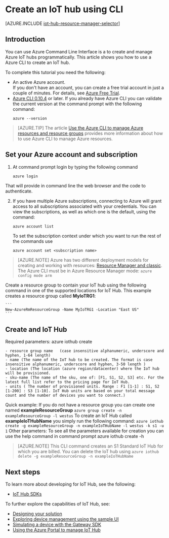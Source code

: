 <properties
	pageTitle="Create an IoT Hub using CLI | Microsoft Azure"
	description="Follow this article to create an IoT Hub using the Azure Command Line Interface."
	services="iot-hub"
	documentationCenter=".net"
	authors="BeatriceOltean"
	manager="timlt"
	editor=""/>

<tags
     ms.service="iot-hub"
     ms.devlang="multiple"
     ms.topic="article"
     ms.tgt_pltfrm="na"
     ms.workload="na"
     ms.date="09/21/2016"
     ms.author="boltean"/>

# Create an IoT hub using CLI

[AZURE.INCLUDE [iot-hub-resource-manager-selector](../../includes/iot-hub-resource-manager-selector.md)]

## Introduction

You can use Azure Command Line Interface is a to create and manage Azure IoT hubs programmatically. This article shows you how to use a Azure CLI to create an IoT hub.

To complete this tutorial you need the following:

- An active Azure account. <br/>If you don't have an account, you can create a free trial account in just a couple of minutes. For details, see [Azure Free Trial][lnk-free-trial].
- [Azure CLI 0.10.4][lnk-CLI-install] or later. If you already have Azure CLI you can validate the current version at the command prompt with the following command: 
    ```
    azure --version
    ```

> [AZURE.TIP] The article [Use the Azure CLI to manage Azure resources and resource groups][lnk-CLI-arm] provides more information about how to use Azure CLI to manage Azure resources. 

## Set your Azure account and subscription

1. At command prompt login by typing the following command
    ```
    azure login
    ```
That will provide in command line the web browser and the code to authenticate.

2. If you have multiple Azure subscriptions, connecting to Azure will grant access to all subscriptions associated with your credentials. You can view the subscriptions, as well as which one is the default, using the command:
    ```
    azure account list 
    ```
    To set the subscription context under which you want to run the rest of the commands use
    ```
    azure account set <subscription name>
    ```

> [AZURE.NOTE] Azure has two different deployment models for creating and working with resources:  [Resource Manager and classic](../resource-manager-deployment-model.md). The Azure CLI must be in Azure Resource Manager mode:
    ```
    azure config mode arm
    ```

Create a resource group to contain your IoT hub using the following command in one of the supported locations for IoT Hub. This example creates a resource group called **MyIoTRG1**:

    ```
    New-AzureRmResourceGroup -Name MyIoTRG1 -Location "East US"
    ```

## Create and IoT Hub
Required parameters:
 azure iothub create <resource-group> <name> <location> <sku-name> <units>  

	- resource group name   (case insensitive alphanumeric, underscore and hyphen, 1-64 length)
	- name (The name of the IoT hub to be created. The format is case insensitive alphanumeric, underscore and hyphen, 3-50 length )
	- location (The location (azure region/datacenter) where the IoT hub will be provisioned.
	- sku-name (The name of the sku, one of: [F1, S1, S2, S3] etc. For the latest full list refer to the pricing page for IoT Hub.
    - units ( The number of provisioned units. Range : F1 [1-1] : S1, S2 [1-200] : S3 [1-10]. IoT Hub units are based on your total message count and the number of devices you want to connect.)

Quick example:
If you do not have a resource group you can create one named **exampleResourceGroup** 
    ```
    azure group create -n exampleResourceGroup -l westus
     ```
 To create an IoT Hub called **exampleIoTHubName** you simply run the following command:
    ```
    azure iothub create -g exampleResourceGroup -n exampleIoTHubName -l westus -k s1 -u 1
    ```
Other parameters:
To see all the parameters available for creation you can use the help command in command prompt
	azure iothub create -h 

> [AZURE.NOTE] This CLI command creates an S1 Standard IoT Hub for which you are billed. You can delete the IoT hub using
    ```
    azure iothub delete -g exampleResourceGroup -n exampleIoTHubName
    ```
## Next steps
To learn more about developing for IoT Hub, see the following:
- [IoT Hub SDKs][lnk-sdks]

To further explore the capabilities of IoT Hub, see:

- [Designing your solution][lnk-design]
- [Exploring device management using the sample UI][lnk-dmui]
- [Simulating a device with the Gateway SDK][lnk-gateway]
- [Using the Azure Portal to manage IoT Hub][lnk-portal]

<!-- Links -->
[lnk-free-trial]: https://azure.microsoft.com/pricing/free-trial/
[lnk-azure-portal]: https://portal.azure.com/
[lnk-status]: https://azure.microsoft.com/status/
[lnk-CLI-install]: ../xplat-cli-install.md
[lnk-rest-api]: https://msdn.microsoft.com/library/mt589014.aspx
[lnk-azure-rm-overview]: ../resource-group-overview.md
[lnk-CLI-arm]: ../xplat-cli-azure-resource-manager.md

[lnk-sdks]: iot-hub-sdks-summary.md

[lnk-design]: iot-hub-guidance.md
[lnk-dmui]: iot-hub-device-management-ui-sample.md
[lnk-gateway]: iot-hub-linux-gateway-sdk-simulated-device.md
[lnk-portal]: iot-hub-manage-through-portal.md

